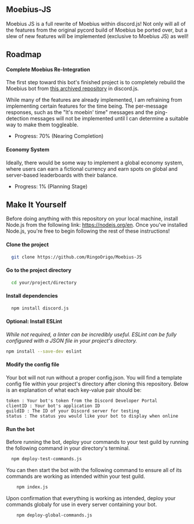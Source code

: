 ## Moebius-JS
Moebius JS is a full rewrite of Moebius within discord.js! Not only will all of the features from the original pycord build of Moebius be ported over, but a slew of new features will be implemented (exclusive to Moebius JS) as well!
## Roadmap

#### Complete Moebius Re-Integration
The first step toward this bot's finished project is to completely rebuild the Moebius bot from [this archived repository](https://github.com/RingoOrigo/moebius-bot) in discord.js.

While many of the features are already implemented, I am refraining from implementing certain features for the time being. The per-message responses, such as the "It's moebin' time" messages and the ping-detection messages will not be implemented until I can determine a suitable way to make them toggleable.

* Progress: 70% (Nearing Completion)

#### Economy System
Ideally, there would be some way to implement a global economy system, where users can earn a fictional currency and earn spots on global and server-based leaderboards with their balance. 

* Progress: 1% (Planning Stage)
## Make It Yourself

Before doing anything with this repository on your local machine, install Node.js from the following link: https://nodejs.org/en. Once you've installed Node.js, you're free to begin following the rest of these instructions!

#### Clone the project
```bash
  git clone https://github.com/RingoOrigo/Moebius-JS
```

#### Go to the project directory
```bash
  cd your/project/directory
```

#### Install dependencies
```bash
  npm install discord.js
```

#### Optional: Install ESLint
*While not required, a linter can be incredibly useful. ESLint can be fully configured with a JSON file in your project's directory.*

```bash
npm install --save-dev eslint
```

#### Modify the config file
Your bot will not run without a proper config.json. You will find a template config file within your project's directory after cloning this repository. Below is an explanation of what each key-value pair should be:

```
token : Your bot's token from the Discord Developer Portal
clientID : Your bot's application ID
guildID : The ID of your Discord server for testing
status : The status you would like your bot to display when online
```

#### Run the bot
Before running the bot, deploy your commands to your test guild by running the following command in your directory's terminal.

```bash
  npm deploy-test-commands.js
```

You can then start the bot with the following command to ensure all of its commands are working as intended within your test guild.
```bash
    npm index.js
```

Upon confirmation that everything is working as intended, deploy your commands globaly for use in every server containing your bot.
```bash
    npm deploy-global-commands.js
```

